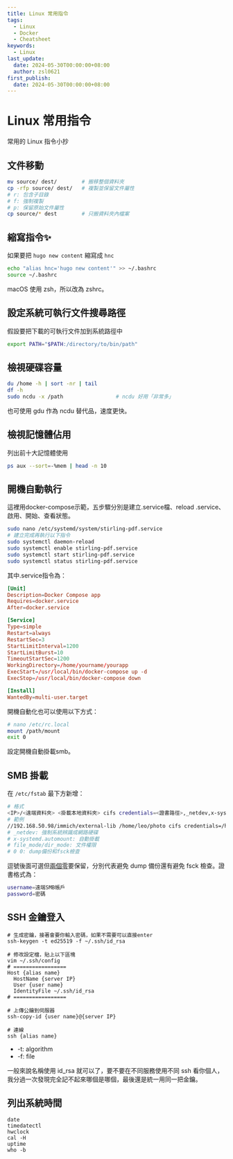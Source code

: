 ```yaml
---
title: Linux 常用指令
tags:
  - Linux
  - Docker
  - Cheatsheet
keywords:
  - Linux
last_update:
  date: 2024-05-30T00:00:00+08:00
  author: zsl0621
first_publish:
  date: 2024-05-30T00:00:00+08:00
---
```


# Linux 常用指令

常用的 Linux 指令小抄

## 文件移動

```sh
mv source/ dest/        # 搬移整個資料夾
cp -rfp source/ dest/   # 複製並保留文件屬性
# r: 包含子目錄
# f: 強制複製
# p: 保留原始文件屬性
cp source/* dest        # 只搬資料夾內檔案
```

## 縮寫指令✨

如果要把 `hugo new content` 縮寫成 `hnc`

```sh
echo "alias hnc='hugo new content'" >> ~/.bashrc
source ~/.bashrc
```

macOS 使用 zsh，所以改為 zshrc。

## 設定系統可執行文件搜尋路徑

假設要把下載的可執行文件加到系統路徑中

```sh
export PATH="$PATH:/directory/to/bin/path"
```

## 檢視硬碟容量

```sh
du /home -h | sort -nr | tail
df -h
sudo ncdu -x /path                 # ncdu 好用「非常多」
```

也可使用 gdu 作為 ncdu 替代品，速度更快。

## 檢視記憶體佔用

列出前十大記憶體使用

```sh
ps aux --sort=-%mem | head -n 10
```

## 開機自動執行

這裡用docker-compose示範，五步驟分別是建立.service檔、reload .service、啟用、開始、查看狀態。

```sh
sudo nano /etc/systemd/system/stirling-pdf.service
# 建立完成再執行以下指令
sudo systemctl daemon-reload
sudo systemctl enable stirling-pdf.service
sudo systemctl start stirling-pdf.service
sudo systemctl status stirling-pdf.service
```

其中.service指令為：

```toml
[Unit]
Description=Docker Compose app
Requires=docker.service
After=docker.service

[Service]
Type=simple
Restart=always
RestartSec=3
StartLimitInterval=1200
StartLimitBurst=10
TimeoutStartSec=1200
WorkingDirectory=/home/yourname/yourapp
ExecStart=/usr/local/bin/docker-compose up -d
ExecStop=/usr/local/bin/docker-compose down

[Install]
WantedBy=multi-user.target
```

開機自動化也可以使用以下方式：

```sh
# nano /etc/rc.local
mount /path/mount
exit 0
```

設定開機自動掛載smb。

## SMB 掛載

在 `/etc/fstab` 最下方新增：

```sh
# 格式
<IP>/<遠端資料夾> <掛載本地資料夾> cifs credentials=<證書路徑>,_netdev,x-systemd.automount,file_mode=0777,dir_mode=0777 0 0
# 範例
//192.168.50.98/immich/external-lib /home/leo/photo cifs credentials=/home/leo/.cifs,_netdev 0 0
# _netdev: 強制系統辨識成網路硬碟
# x-systemd.automount: 自動掛載
# file_mode/dir_mode: 文件權限
# 0 0: dump備份和fsck檢查
```

逗號後面可選但[兩個零](https://rain.tips/2024/02/06/%E5%AF%A6%E6%88%B0%E6%95%99%E5%AD%B8%EF%BC%9A%E5%AF%A6%E7%8F%BEubuntu%E7%92%B0%E5%A2%83%E4%B8%AD%E9%AB%98%E6%95%88%E7%9A%84%E7%A1%AC%E7%A2%9F%E5%85%B1%E4%BA%AB/)要保留，分別代表避免 dump 備份還有避免 fsck 檢查。證書格式為：

```sh
username=遠端SMB帳戶
password=密碼
```

## SSH 金鑰登入

```shell
# 生成密鑰，接著會要你輸入密碼，如果不需要可以直接enter
ssh-keygen -t ed25519 -f ~/.ssh/id_rsa

# 修改設定檔，貼上以下區塊
vim ~/.ssh/config
# =================
Host {alias name}
  HostName {server IP}
  User {user name}
  IdentityFile ~/.ssh/id_rsa
# =================

# 上傳公鑰到伺服器
ssh-copy-id {user name}@{server IP}

# 連線
ssh {alias name}
```

- -t: algorithm
- -f: file

一般來說名稱使用 id_rsa 就可以了，要不要在不同服務使用不同 ssh 看你個人，我分過一次發現完全記不起來哪個是哪個，最後還是統一用同一把金鑰。

## 列出系統時間

```shell
date
timedatectl
hwclock
cal -H
uptime
who -b
```
